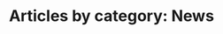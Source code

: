 ---
layout: blog_by_category
title: 'Articles by category: News'
category: news
permalink: "/blog/category/news/"
image: /img/bg/gallery_hero_1.jpg
tagline: "<br>Our Blog"
---